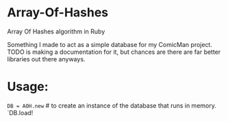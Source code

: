 # Array-Of-Hashes
Array Of Hashes algorithm in Ruby

Something I made to act as a simple database for my ComicMan project. TODO is making a documentation for it, but chances are there are
far better libraries out there anyways.

# Usage:
`DB = AOH.new` # to create an instance of the database that runs in memory.
`DB.load!
